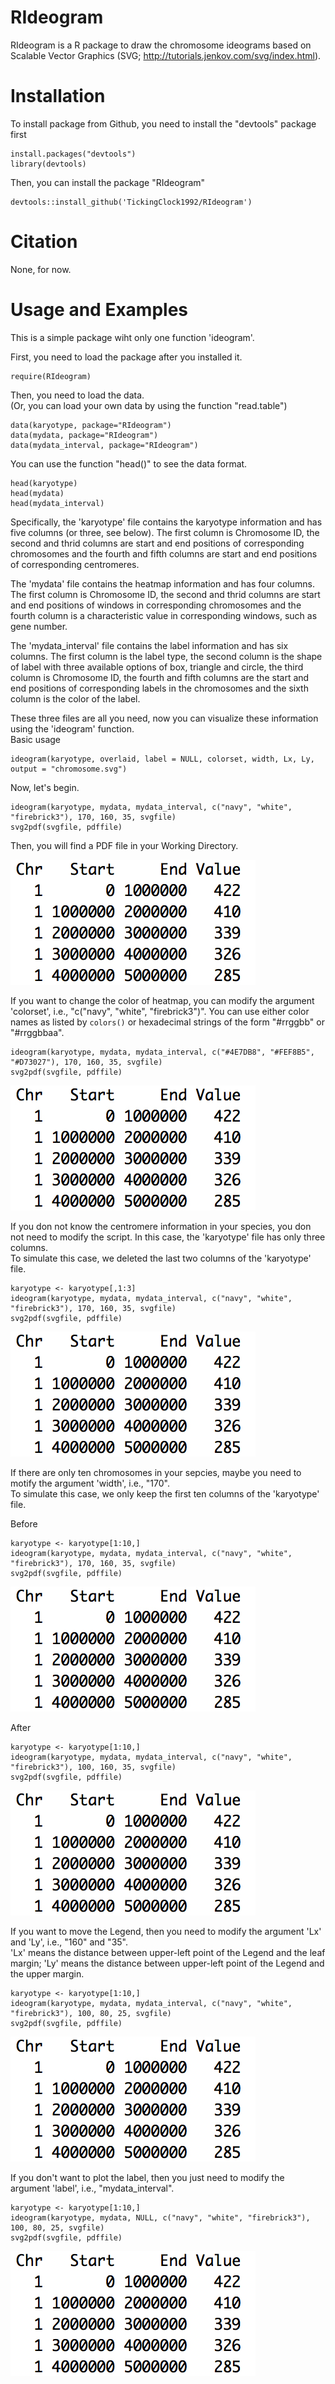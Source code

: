 # RIdeogram

RIdeogram is a R package to draw the chromosome ideograms based on Scalable Vector Graphics (SVG; http://tutorials.jenkov.com/svg/index.html).

# Installation

To install package from Github, you need to install the "devtools" package first<br>
```
install.packages("devtools")
library(devtools)
```
Then, you can install the package "RIdeogram"<br>
```
devtools::install_github('TickingClock1992/RIdeogram')
```

# Citation

None, for now.

# Usage and Examples

This is a simple package wiht only one function 'ideogram'.<br>

First, you need to load the package after you installed it.
```
require(RIdeogram)
```
Then, you need to load the data. <br>
(Or, you can load your own data by using the function "read.table")
```
data(karyotype, package="RIdeogram")
data(mydata, package="RIdeogram")
data(mydata_interval, package="RIdeogram")
```
You can use the function "head()" to see the data format.
```
head(karyotype)
head(mydata)
head(mydata_interval)
```
Specifically, the 'karyotype' file contains the karyotype information and has five columns (or three, see below). The first column is Chromosome ID, the second and thrid columns are start and end positions of corresponding chromosomes and the fourth and fifth columns are start and end positions of corresponding centromeres.<br>

The 'mydata' file contains the heatmap information and has four columns. The first column is Chromosome ID, the second and thrid columns are start and end positions of windows in corresponding chromosomes and the fourth column is a characteristic value in corresponding windows, such as gene number.<br>

The 'mydata_interval' file contains the label information and has six columns. The first column is the label type, the second column is the shape of label with three available options of box, triangle and circle, the third column is Chromosome ID, the fourth and fifth columns are the start and end positions of corresponding labels in the chromosomes and the sixth column is the color of the label.<br>

These three files are all you need, now you can visualize these information using the 'ideogram' function.<br>
Basic usage
```
ideogram(karyotype, overlaid, label = NULL, colorset, width, Lx, Ly, output = "chromosome.svg")
```

Now, let's begin.
```
ideogram(karyotype, mydata, mydata_interval, c("navy", "white", "firebrick3"), 170, 160, 35, svgfile)
svg2pdf(svgfile, pdffile)
```
Then, you will find a PDF file in your Working Directory.

![image](https://github.com/TickingClock1992/Idiogram-plotting/blob/master/image/data_1.jpg)

If you want to change the color of heatmap, you can modify the argument 'colorset', i.e., "c("navy", "white", "firebrick3")". You can use either color names as listed by `colors()` or hexadecimal strings of the form "#rrggbb" or "#rrggbbaa".<br>
```
ideogram(karyotype, mydata, mydata_interval, c("#4E7DB8", "#FEF8B5", "#D73027"), 170, 160, 35, svgfile)
svg2pdf(svgfile, pdffile)
```

![image](https://github.com/TickingClock1992/Idiogram-plotting/blob/master/image/data_1.jpg)

If you don not know the centromere information in your species, you don not need to modify the script. In this case, the 'karyotype' file has only three columns.<br>
To simulate this case, we deleted the last two columns of the 'karyotype' file.
```
karyotype <- karyotype[,1:3]
ideogram(karyotype, mydata, mydata_interval, c("navy", "white", "firebrick3"), 170, 160, 35, svgfile)
svg2pdf(svgfile, pdffile)
```
![image](https://github.com/TickingClock1992/Idiogram-plotting/blob/master/image/data_1.jpg)

If there are only ten chromosomes in your sepcies, maybe you need to motify the argument 'width', i.e., "170".<br>
To simulate this case, we only keep the first ten columns of the 'karyotype' file.<br>

Before
```
karyotype <- karyotype[1:10,]
ideogram(karyotype, mydata, mydata_interval, c("navy", "white", "firebrick3"), 170, 160, 35, svgfile)
svg2pdf(svgfile, pdffile)
```

![image](https://github.com/TickingClock1992/Idiogram-plotting/blob/master/image/data_1.jpg)

After
```
karyotype <- karyotype[1:10,]
ideogram(karyotype, mydata, mydata_interval, c("navy", "white", "firebrick3"), 100, 160, 35, svgfile)
svg2pdf(svgfile, pdffile)
```

![image](https://github.com/TickingClock1992/Idiogram-plotting/blob/master/image/data_1.jpg)

If you want to move the Legend, then you need to modify the argument 'Lx' and 'Ly', i.e., "160" and "35".<br>
'Lx' means the distance between upper-left point of the Legend and the leaf margin; 'Ly' means the distance between upper-left point of the Legend and the upper margin.

```
karyotype <- karyotype[1:10,]
ideogram(karyotype, mydata, mydata_interval, c("navy", "white", "firebrick3"), 100, 80, 25, svgfile)
svg2pdf(svgfile, pdffile)
```

![image](https://github.com/TickingClock1992/Idiogram-plotting/blob/master/image/data_1.jpg)

If you don't want to plot the label, then you just need to modify the argument 'label', i.e., "mydata_interval".
```
karyotype <- karyotype[1:10,]
ideogram(karyotype, mydata, NULL, c("navy", "white", "firebrick3"), 100, 80, 25, svgfile)
svg2pdf(svgfile, pdffile)
```

![image](https://github.com/TickingClock1992/Idiogram-plotting/blob/master/image/data_1.jpg)

# 
